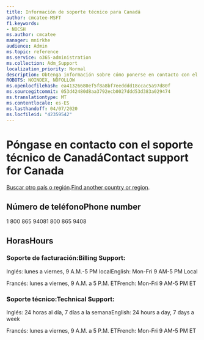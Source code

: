 ```yaml
---
title: Información de soporte técnico para Canadá
author: cmcatee-MSFT
f1.keywords:
- NOCSH
ms.author: cmcatee
manager: mnirkhe
audience: Admin
ms.topic: reference
ms.service: o365-administration
ms.collection: Adm_Support
localization_priority: Normal
description: Obtenga información sobre cómo ponerse en contacto con el soporte técnico de su país o región.
ROBOTS: NOINDEX, NOFOLLOW
ms.openlocfilehash: ea41326680ef5f8a8bf7eedddd18ccac5a97d80f
ms.sourcegitcommit: 053d42480d8aa3792ecb0027ddd53d383a029474
ms.translationtype: MT
ms.contentlocale: es-ES
ms.lasthandoff: 04/07/2020
ms.locfileid: "42359542"
---
```

# <a name="contact-support-for-canada"></a><span data-ttu-id="24241-103">Póngase en contacto con el soporte técnico de Canadá</span><span class="sxs-lookup"><span data-stu-id="24241-103">Contact support for Canada</span></span>

<span data-ttu-id="24241-104">[Buscar otro país o región](../contact-support-for-business-products.md).</span><span class="sxs-lookup"><span data-stu-id="24241-104">[Find another country or region](../contact-support-for-business-products.md).</span></span>

## <a name="phone-number"></a><span data-ttu-id="24241-105">Número de teléfono</span><span class="sxs-lookup"><span data-stu-id="24241-105">Phone number</span></span>
<span data-ttu-id="24241-106">1 800 865 9408</span><span class="sxs-lookup"><span data-stu-id="24241-106">1 800 865 9408</span></span>

## <a name="hours"></a><span data-ttu-id="24241-107">Horas</span><span class="sxs-lookup"><span data-stu-id="24241-107">Hours</span></span>
### <a name="billing-support"></a><span data-ttu-id="24241-108">Soporte de facturación:</span><span class="sxs-lookup"><span data-stu-id="24241-108">Billing Support:</span></span>

<span data-ttu-id="24241-109">Inglés: lunes a viernes, 9 A.M.-5 PM local</span><span class="sxs-lookup"><span data-stu-id="24241-109">English: Mon-Fri 9 AM-5 PM Local</span></span>

<span data-ttu-id="24241-110">Francés: lunes a viernes, 9 A.M. a 5 P.M. ET</span><span class="sxs-lookup"><span data-stu-id="24241-110">French: Mon-Fri 9 AM-5 PM ET</span></span>

### <a name="technical-support"></a><span data-ttu-id="24241-111">Soporte técnico:</span><span class="sxs-lookup"><span data-stu-id="24241-111">Technical Support:</span></span>

<span data-ttu-id="24241-112">Inglés: 24 horas al día, 7 días a la semana</span><span class="sxs-lookup"><span data-stu-id="24241-112">English: 24 hours a day, 7 days a week</span></span>

<span data-ttu-id="24241-113">Francés: lunes a viernes, 9 A.M. a 5 P.M. ET</span><span class="sxs-lookup"><span data-stu-id="24241-113">French: Mon-Fri 9 AM-5 PM ET</span></span>
